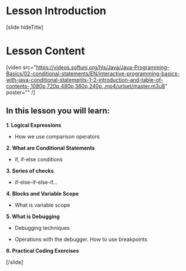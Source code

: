 # Lesson Introduction
[slide hideTitle]

# Lesson Content

[video src="https://videos.softuni.org/hls/Java/Java-Programming-Basics/02-conditional-statements/EN/interactive-programming-basics-with-java-conditional-statements-1-2-introduction-and-table-of-contents-,1080p,720p,480p,360p,240p,.mp4/urlset/master.m3u8" poster="" /]

## In this lesson you will learn:

**1. Logical Expressions**

- How we use comparison operators

**2. What are Conditional Statements**

- if, if-else conditions

**3. Series of checks**

- if-else-if-else-if...

**4. Blocks and Variable Scope**

- What is variable scope

**5. What is Debugging**

- Debugging techniques

- Operations with the debugger. How to use breakpoints


**6. Practical Coding Exercises**




[/slide]